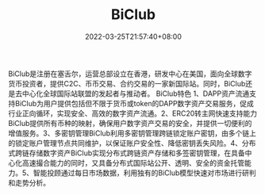 ﻿---
weight: 
title: "BiClub"
description: "BiClub是注册于塞舌尔，运营总部设立在香港，面向全球数字货币投资者，提供C2C、币币交易、合约交易的一家新国际站。"
date: 2022-03-25T21:57:40+08:00
lastmod: 2022-03-25T16:45:40+08:00
draft: false
authors: ["Metabd"]
featuredImage: "biclub.webp"
link: ""
tags: ["交易所","BiClub"]
categories: ["navigation"]
navigation: ["交易所"]
lightgallery: true
toc: true
pinned: false
recommend: false
recommend1: false
---
BiClub是注册在塞舌尔，运营总部设立在香港，研发中心在美国，面向全球数字货币投资者，提供C2C、币币交易、合约交易的一家新国际站。同时，BiClub还是去中心化全球国际站联盟的发起者与推动者。 BiClub特色 1、DAPP资产流通支持BiClub为用户提供包括但不限于货币或token的DAPP数字资产交易服务，促成行业正向循环，实现安全、高效的数字资产流通。2、ERC20转主网快速支持能力BiClub提供所有币种的映射，确保用户数字资产交易的安全，并提供一切便利的增值服务。3、多密钥管理BiClub利用多密钥管理跨链锁定账户密钥，由多个链上的锁定账户管理节点共同维护，以保证账户安全性、降低密钥丢失风险。4、分布式跨链存储数字资产BiClub实现分布式跨链资产存储和多签密钥管理，在具备中心化高速撮合能力的同时，又具备分布式国际站公开、透明、安全的资金托管能力。5、智能投顾通过每日市场数据，利用独有的BiClub模型快速对市场进行研判和走势分析。
